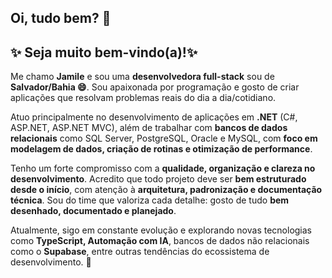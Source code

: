 ## Oi, tudo bem? 👋 
## ✨ Seja muito bem-vindo(a)!✨ 

Me chamo **Jamile** e sou uma **desenvolvedora full-stack** sou de **Salvador/Bahia 😄**.
Sou apaixonada por programação e gosto de criar aplicações que resolvam problemas reais do dia a dia/cotidiano.

Atuo principalmente no desenvolvimento de aplicações em **.NET** (C#, ASP.NET, ASP.NET MVC), além de trabalhar com **bancos de dados relacionais** como SQL Server, PostgreSQL, Oracle e MySQL, com **foco em modelagem de dados, criação de rotinas e otimização de performance**.

Tenho um forte compromisso com a **qualidade, organização e clareza no desenvolvimento**. Acredito que todo projeto deve ser **bem estruturado desde o início**, com atenção à **arquitetura, padronização e documentação técnica**. Sou do time que valoriza cada detalhe: gosto de tudo **bem desenhado, documentado e planejado**.

Atualmente, sigo em constante evolução e explorando novas tecnologias como **TypeScript, Automação com IA**, bancos de dados não relacionais como o **Supabase**, entre outras tendências do ecossistema de desenvolvimento. 🚀

<!--
## Hi there 👋

**milef-dev/milef-dev** is a ✨ _special_ ✨ repository because its `README.md` (this file) appears on your GitHub profile.

Here are some ideas to get you started:

- 🔭 I’m currently working on ...
- 🌱 I’m currently learning ...
- 👯 I’m looking to collaborate on ...
- 🤔 I’m looking for help with ...
- 💬 Ask me about ...
- 📫 How to reach me: ...
- 😄 Pronouns: ...
- ⚡ Fun fact: ...
-->
